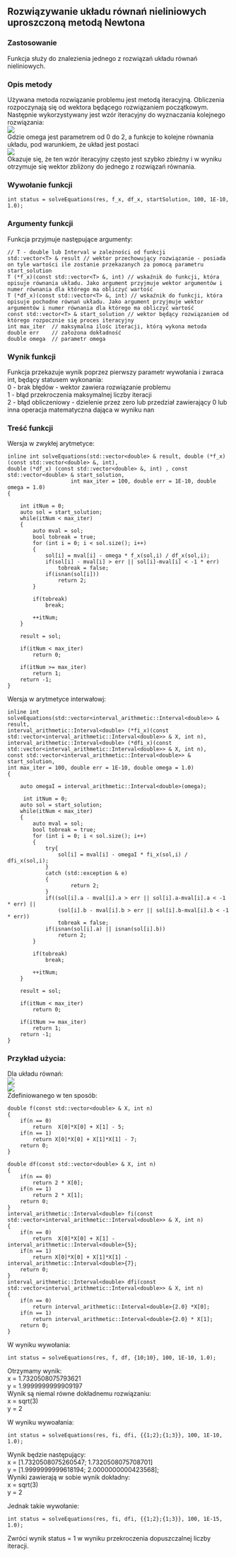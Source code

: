 ## Rozwiązywanie układu równań nieliniowych uproszczoną metodą Newtona

### Zastosowanie
Funkcja służy do znalezienia jednego z rozwiązań układu równań nieliniowych.

### Opis metody
Używana metoda rozwiązanie problemu jest metodą iteracyjną. Obliczenia rozpoczynają się od wektora będącego rozwiązaniem początkowym. Następnie wykorzystywany jest wzór iteracyjny do wyznaczania kolejnego rozwiązania:<br />
<img src="https://latex.codecogs.com/gif.latex?x_{ij+1}=x_{ij}-\omega{f_{i}}(\mathbf{X})/\frac{\partial{f_i(\mathbf{X})}}{\partial{x_{i}}}" /><br />
Gdzie omega jest parametrem od 0 do 2, a funkcje to kolejne równania układu, pod warunkiem, że układ jest postaci<br /> <img src="https://latex.codecogs.com/gif.latex?f(\mathbf{X})=0" /><br />
Okazuje się, że ten wzór iteracyjny często jest szybko zbieżny i w wyniku otrzymuje się wektor zbliżony do jednego z rozwiązań równania.

### Wywołanie funkcji
```
int status = solveEquations(res, f_x, df_x, startSolution, 100, 1E-10, 1.0);
```

### Argumenty funkcji
Funkcja przyjmuje następujące argumenty:
```
// T - double lub Interval w zależności od funkcji
std::vector<T> & result // wektor przechowujący rozwiązanie - posiada on tyle wartości ile zostanie przekazanych za pomocą parametru start_solution
T (*f_x)(const std::vector<T> &, int) // wskaźnik do funkcji, która opisuje równania układu. Jako argument przyjmuje wektor argumentów i numer równania dla którego ma obliczyć wartość
T (*df_x)(const std::vector<T> &, int) // wskaźnik do funkcji, która opisuje pochodne równań układu. Jako argument przyjmuje wektor argumentów i numer równania dla którego ma obliczyć wartość
const std::vector<T> & start_solution // wektor będący rozwiązaniem od którego rozpocznie się proces iteracyjny
int max_iter  // maksymalna ilośc iteracji, którą wykona metoda
double err    // założona dokładność
double omega  // parametr omega
```
### Wynik funkcji
Funkcja przekazuje wynik poprzez pierwszy parametr wywołania i zwraca int, będący statusem wykonania:<br />
0 - brak błędów - wektor zawiera rozwiązanie problemu<br />
1 - błąd przekroczenia maksymalnej liczby iteracji<br />
2 - błąd obliczeniowy - dzielenie przez zero lub przedział zawierający 0 lub inna operacja matematyczna dająca w wyniku nan

### Treść funkcji

Wersja w zwykłej arytmetyce:

```
inline int solveEquations(std::vector<double> & result, double (*f_x) (const std::vector<double> &, int), 
double (*df_x) (const std::vector<double> &, int) , const std::vector<double> & start_solution, 
                    int max_iter = 100, double err = 1E-10, double omega = 1.0)
{

    int itNum = 0;
    auto sol = start_solution;
    while(itNum < max_iter)
    {
        auto mval = sol;
        bool tobreak = true;
        for (int i = 0; i < sol.size(); i++)
        {
            sol[i] = mval[i] - omega * f_x(sol,i) / df_x(sol,i); 
            if(sol[i] - mval[i] > err || sol[i]-mval[i] < -1 * err)
                tobreak = false;
            if(isnan(sol[i]))
                return 2;
        }

        if(tobreak)
            break;

        ++itNum;
    }

    result = sol;

    if(itNum < max_iter)
        return 0;

    if(itNum >= max_iter)
        return 1;  
    return -1;
}
```
Wersja w arytmetyce interwałowj:
```
inline int solveEquations(std::vector<interval_arithmetic::Interval<double>> & result, 
interval_arithmetic::Interval<double> (*fi_x)(const std::vector<interval_arithmetic::Interval<double>> & X, int n),
interval_arithmetic::Interval<double> (*dfi_x)(const std::vector<interval_arithmetic::Interval<double>> & X, int n), 
const std::vector<interval_arithmetic::Interval<double>> & start_solution, 
int max_iter = 100, double err = 1E-10, double omega = 1.0)
{

    auto omegaI = interval_arithmetic::Interval<double>(omega);

     int itNum = 0;
    auto sol = start_solution;
    while(itNum < max_iter)
    {
        auto mval = sol;
        bool tobreak = true;
        for (int i = 0; i < sol.size(); i++)
        {
            try{
                sol[i] = mval[i] - omegaI * fi_x(sol,i) / dfi_x(sol,i); 
            }
            catch (std::exception & e)
            {
                    return 2;            
            }
            if((sol[i].a - mval[i].a > err || sol[i].a-mval[i].a < -1 * err) ||
                (sol[i].b - mval[i].b > err || sol[i].b-mval[i].b < -1 * err))
                tobreak = false;
            if(isnan(sol[i].a) || isnan(sol[i].b))
                return 2;
        }

        if(tobreak)
            break;

        ++itNum;
    }

    result = sol;

    if(itNum < max_iter)
        return 0;

    if(itNum >= max_iter)
        return 1;  
    return -1;
}
```

### Przykład użycia:

Dla układu równań: <br />
<img src="https://latex.codecogs.com/gif.latex?x^2+y-5=0" /><br />
<img src="https://latex.codecogs.com/gif.latex?x^2+y^2-7=0" /><br />
Zdefiniowanego w ten sposób:
```
double f(const std::vector<double> & X, int n)
{
    if(n == 0)
        return  X[0]*X[0] + X[1] - 5;
    if(n == 1)
        return X[0]*X[0] + X[1]*X[1] - 7;
    return 0;
}

double df(const std::vector<double> & X, int n)
{
    if(n == 0)
        return 2 * X[0];
    if(n == 1)
        return 2 * X[1];
    return 0;
}
interval_arithmetic::Interval<double> fi(const std::vector<interval_arithmetic::Interval<double>> & X, int n)
{
    if(n == 0)
        return  X[0]*X[0] + X[1] - interval_arithmetic::Interval<double>{5};
    if(n == 1)
        return X[0]*X[0] + X[1]*X[1] - interval_arithmetic::Interval<double>{7};
    return 0;
}
interval_arithmetic::Interval<double> dfi(const std::vector<interval_arithmetic::Interval<double>> & X, int n)
{
    if(n == 0)
        return interval_arithmetic::Interval<double>{2.0} *X[0];
    if(n == 1)
        return interval_arithmetic::Interval<double>{2.0} * X[1];
    return 0;
}
```

W wyniku wywołania:
```
int status = solveEquations(res, f, df, {10;10}, 100, 1E-10, 1.0);
```
Otrzymamy wynik:<br />
x = 1.7320508075793621<br />
y = 1.9999999999909197<br />
Wynik są niemal równe dokładnemu rozwiązaniu:<br />
x = sqrt(3)<br />
y = 2<br />

W wyniku wywoałania:
```
int status = solveEquations(res, fi, dfi, {{1;2};{1;3}}, 100, 1E-10, 1.0);
```
Wynik będzie następujący:<br />
x = \[1.7320508075260547; 1.7320508075708701\]<br />
y = \[1.9999999999618194; 2.0000000000423568\]; <br />
Wyniki zawierają w sobie wynik dokładny:<br />
x = sqrt(3)<br />
y = 2<br />

Jednak takie wywołanie:
```
int status = solveEquations(res, fi, dfi, {{1;2};{1;3}}, 100, 1E-15, 1.0);
```
Zwróci wynik status = 1 w wyniku przekroczenia dopuszczalnej liczby iteracji.<br />
